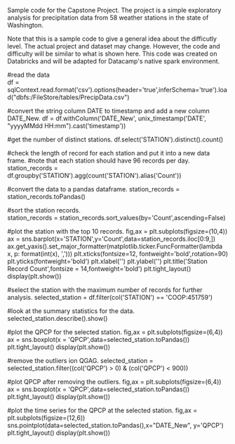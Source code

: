 Sample code for the Capstone Project. The project is a simple exploratory analysis for precipitation data from 58 weather stations in the state of Washington.

Note that this is a sample code to give a general idea about the difficutly level. The actual project and dataset may change. However, the code and difficulty will be similar to what is shown here. This code was created on Databricks and will be adapted for Datacamp's native spark environment. 

#read the data  
df = sqlContext.read.format('csv').options(header='true',inferSchema='true').load("dbfs:/FileStore/tables/PrecipData.csv")

#convert the string  column DATE to timestamp and add a new column DATE_New. 
df = df.withColumn('DATE_New', unix_timestamp('DATE', "yyyyMMdd HH:mm").cast('timestamp'))

#get the number of distinct stations. 
df.select('STATION').distinct().count()

#check the length of record for each station and put it into a new data frame. 
#note that each station should have 96 records per day. 
station_records = df.groupby('STATION').agg(count('STATION').alias('Count'))

#convert the data to a pandas dataframe. 
station_records = station_records.toPandas()

#sort the station records.  
station_records = station_records.sort_values(by='Count',ascending=False)

#plot the station with the top 10 records. 
fig,ax = plt.subplots(figsize=(10,4))
ax = sns.barplot(x='STATION',y='Count',data=station_records.iloc[0:9,])
ax.get_yaxis().set_major_formatter(matplotlib.ticker.FuncFormatter(lambda x, p: format(int(x), ',')))
plt.xticks(fontsize=12, fontweight='bold',rotation=90)
plt.yticks(fontweight='bold')
plt.xlabel('')
plt.ylabel('')
plt.title('Station Record Count',fontsize = 14,fontweight='bold')
plt.tight_layout()
display(plt.show())

#select the station with the maximum number of records for further analysis. 
selected_station = df.filter(col('STATION') == 'COOP:451759')

#look at the summary statistics for the data.  
selected_station.describe().show()

#plot the QPCP for the selected station. 
fig,ax = plt.subplots(figsize=(6,4))
ax = sns.boxplot(x = 'QPCP',data=selected_station.toPandas())
plt.tight_layout()
display(plt.show())

#remove the outliers ion QGAG. 
selected_station = selected_station.filter((col('QPCP') > 0) & (col('QPCP') < 900))

#plot QPCP after removing the outliers. 
fig,ax = plt.subplots(figsize=(6,4))
ax = sns.boxplot(x = 'QPCP',data=selected_station.toPandas())
plt.tight_layout()
display(plt.show())

 #plot the time series for the QPCP at the selected station. 
fig,ax = plt.subplots(figsize=(12,6))
sns.pointplot(data=selected_station.toPandas(),x="DATE_New", y='QPCP')
plt.tight_layout()
display(plt.show())


